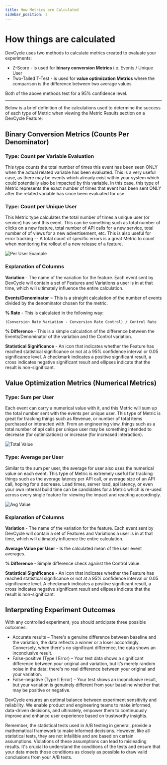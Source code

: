 ```yaml
---
title: How Metrics are Calculated
sidebar_position: 3
---
```


# How things are calculated

DevCycle uses two methods to calculate metrics created to evaluate your experiments:

- Z-Score - is used for **binary conversion Metrics** i.e. Events / Unique User
- Two-Tailed T-Test - is used for **value optimization Metrics** where the comparison is the difference between two average values

Both of the above methods test for a 95% confidence level.

---

Below is a brief definition of the calculations used to determine the success of each type of Metric when viewing the Metric Results section on a DevCycle Feature:

## Binary Conversion Metrics (Counts Per Denominator)

### Type: Count per Variable Evaluation

This type counts the total number of times this event has been seen ONLY when the actual related variable has been evaluated. This is a very useful case, as there may be events which already exist within your system which could potentially also be impacted by this variable. In this case, this type of Metric represents the exact number of times that event has been sent ONLY after the related variable has since been evaluated for use.

### Type: Count per Unique User

This Metric type calculates the total number of times a unique user (or service) has sent this event. This can be something such as total number of clicks on a new feature, total number of API calls for a new service, total number of of views for a new advertisement, etc. This is also useful for error tracking -- A total count of specific errors is a great Metric to count when monitoring the rollout of a new release of a feature.

![Per User Example](/feature-experiment-negative-results.png)

### Explanation of Columns

**Variation** - The name of the variation for the feature. Each event sent by DevCycle will contain a set of Features and Variations a user is in at that time, which will ultimately influence the entire calculation.

**Events/Denominator** = This is a straight calculation of the number of events divided by the denominator chosen for the metric.

**% Rate** - This is calculated in the following way:

`(Conversion Rate Variation - Conversion Rate Control) / Control Rate`

**% Difference** - This is a simple calculation of the difference between the Events/Denominator of the variation and the Control variation. 

**Statistical Significance** - An icon that indicates whether the Feature has reached statistical significance or not at a 95% confidence interval or 0.05 significance level. A checkmark indicates a positive significant result, a cross indicates negative significant result and ellipses indicate that the result is non-significant.

## Value Optimization Metrics (Numerical Metrics)

### Type: Sum per User

Each event can carry a numerical value with it, and this Metric will sum up the total number sent with the events per unique user. This type of Metric is great for tracking things such as Revenue, or number of total items purchased or interacted with. From an engineering view, things such as a total number of api calls per unique user may be something intended to decrease (for optimizations) or increase (for increased interaction).

![Total Value](/feature-experiment-positive-results.png)

### Type: Average per User

Similar to the sum per user, the average for user also uses the numerical value on each event. This type of Metric is extremely useful for tracking things such as the average latency per API call, or average size of an API call, hoping for a decrease. Load times, server load, api latency, or even your own internal build time can be candidates for a Metric which is re-used across every single feature for viewing the impact and reacting accordingly. 

![Avg Value](/feature-experiment-negative-results.png)

### Explanation of Columns

**Variation** - The name of the variation for the feature. Each event sent by DevCycle will contain a set of Features and Variations a user is in at that time, which will ultimately influence the entire calculation.

**Average Value per User** - Is the calculated mean of the user event averages.

**% Difference** - Simple difference check against the Control value.

**Statistical Significance** - An icon that indicates whether the Feature has reached statistical significance or not at a 95% confidence interval or 0.05 significance level. A checkmark indicates a positive significant result, a cross indicates negative significant result and ellipses indicate that the result is non-significant.

## Interpreting Experiment Outcomes

With any controlled experiment, you should anticipate three possible outcomes:

- Accurate results – There's a genuine difference between baseline and the variation, the data reflects a winner or a loser accordingly. Conversely, when there's no significant difference, the data shows an inconclusive result.
- False-positive (Type I Error) – Your test data shows a significant difference between your original and variation, but it’s merely random noise in the data; there's no real difference between your original and your variation.
- False-negative (Type II Error) – Your test shows an inconclusive result, but your variation is genuinely different from your baseline whether that may be positive or negative.

DevCycle ensures an optimal balance between experiment sensitivity and reliability. We enable product and engineering teams to make informed, data-driven decisions, and ultimately, empower them to continuously improve and enhance user experience based on trustworthy insights.

Remember, the statistical tests used in A/B testing in general, provide a mathematical framework to make informed decisions. However, like all statistical tests, they are not infallible and are based on certain assumptions. Violations of these assumptions can lead to misleading results. It's crucial to understand the conditions of the tests and ensure that your data meets those conditions as closely as possible to draw valid conclusions from your A/B tests.